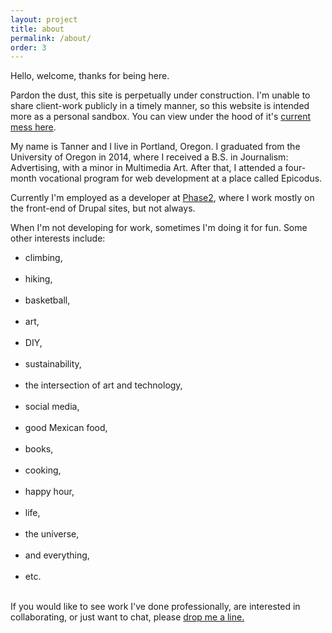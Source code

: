 ```yaml
---
layout: project
title: about
permalink: /about/
order: 3
---
```


Hello, welcome, thanks for being here.

Pardon the dust, this site is perpetually under construction. I'm unable to share client-work publicly in a timely manner, so this website is intended more as a personal sandbox. You can view under the hood of it's <a href="https://github.com/tjheffner/tjheffner.github.io" target="_blank">current mess here</a>.

My name is Tanner and I live in Portland, Oregon. I graduated from the University of Oregon in 2014, where I received a B.S. in Journalism: Advertising, with a minor in Multimedia Art. After that, I attended a four-month vocational program for web development at a place called Epicodus. <br>

Currently I'm employed as a developer at <a href="http://www.phase2technology.com" target="_blank">Phase2</a>, where I work mostly on the front-end of Drupal sites, but not always.

When I'm not developing for work, sometimes I'm doing it for fun. Some other interests include: <br>
<ul class="stuff">
 <li>climbing, </li><br>
 <li>hiking, </li><br>
 <li>basketball, </li><br>
 <li>art, </li><br>
 <li>DIY, </li><br>
 <li>sustainability, </li><br>
 <li>the intersection of art and technology, </li><br>
 <li>social media, </li><br>
 <li>good Mexican food, </li><br>
 <li>books, </li><br>
 <li>cooking, </li><br>
 <li>happy hour, </li><br>
 <li>life, </li><br>
 <li>the universe, </li><br>
 <li>and everything, </li><br>
 <li>etc. </li><br>
</ul>

If you would like to see work I've done professionally, are interested in collaborating, or just want to chat, please <a href='/connect/'>drop me a line.</a>
